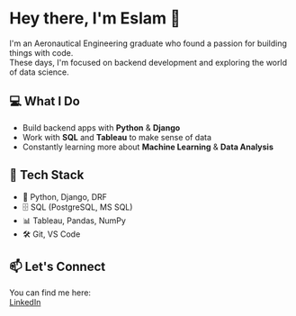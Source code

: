 # Hey there, I'm Eslam 👋

I'm an Aeronautical Engineering graduate who found a passion for building things with code.  
These days, I'm focused on backend development and exploring the world of data science.

## 💻 What I Do

- Build backend apps with **Python** & **Django**
- Work with **SQL** and **Tableau** to make sense of data
- Constantly learning more about **Machine Learning** & **Data Analysis**

## 🚀 Tech Stack

- 🐍 Python, Django, DRF  
- 🗄 SQL (PostgreSQL, MS SQL)  
- 📊 Tableau, Pandas, NumPy  
- 🛠 Git, VS Code


## 📫 Let's Connect

You can find me here:  
[LinkedIn](www.linkedin.com/in/eslammahmoud01)
